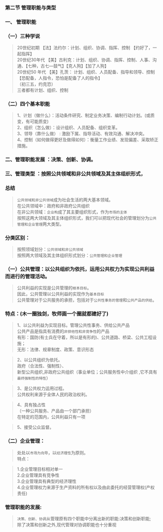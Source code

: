 ### 第二节 管理职能与类型
### 一、 管理职能
### （一）三种学说
>   20世纪初期    【法】法约尔：计划、组织、协调、指挥、控制 【约好了，一起指挥】                            
    20世纪30年代  【美】古利克：计划、组织、协调、指挥、控制、人事、沟通、【七种，古七—鼓气】【克人狗】【加了人狗】                 
    20世纪50 年代 【美】孔茨： 计划、组织、人员配备、指导和领导、控制【恐配备，人指令，恐怕是配备了人的指令】             
    （初三五，约克恐）                          
    三者都有计划、组织、控制                          
    
### （二）四个基本职能
>   1、计划（做什么）：活动条件研究、制定业务决策、编制行动计划。(或质变，有可能质变)                        
    2、组织（怎么做）：设计组织、人员配备、组织变革。                        
    3、领导（靠什么做） : 激励下属、指导活动、有效沟通、解决冲突。                        
    4、控制（如何做得更好及做得如何）：衡量工作业绩、发现偏差、采取矫正措施。                        

### 二、管理职能发展 ：决策、创新、协调。

### 三、管理类型 ：按照公共领域和非公共领域及其主体组织形式，

### 总结
>   `公共领域和非公共领域`成为社会生活的两大基本领域。      
    在公共领域中：政府和非政府公共组织     
    在非公共领域：`企业构`成了其主要组织形式，作为`市场的主体`     
    按照这两大领域及其主体组织形式，我们可以把现代社会的管理划分为`公共管理和企业管理`两大类型。 

### 分类区别：
>   按照领域划分：`公共领域和非公共领域`               
>   按照两大领域及其主体组织形式划分：`公共管理和企业管理`              



### （一）公共管理：以公共组织为依托，运用公共权力为实现公共利益而进行的管理活动。   
>   公共利益的实现是公共管理的`根本目标`。       
>   因此，公共管理以公共利益的实现作为`基本目标`   
>   公共管理对于公共服务的承担，包括对于`公共性事务的管理`和`公共产品的供给`。    
  
### 特点：(木一圈独剑，牧师画一个圈就都建好了)
>   1、以公共利益为实现目标。管理公共性事务、供给公共产品   
        公共产品是指具有消费的`非排他性和非竞争性`的产品         
        有形：国防(有士兵在守着，所以是有形的)、公共道路、桥梁、公共工程设施；    
        无形：法律、规章制度、政策、意识形态    
    
>   2、以公共组织为依托。    
        政府（合法性、强制性）、      
        新型公共组织,非政府公共组织（事业单位；公共服务性中介组织 ,它不具有`最终强制性的特性`）    
    
>   3、是公共权力运用过程。    
        公共权利来源于全体人民的政治权利。    
        
>   4、具有独占性    
        （一种公共服务、产品由一个部门承担）      
        在特定的范围内，公共利益只有一项   
        
>   5、接受公众监督。    

### （二）企业管理：
>   处处以`市场为向导`，以`经济理性`为原则。    
特点：      

>   1.企业管理目标相对单一     
    2.企业管理具有竞争性     
    3.企业管理具有典型的经济理性     
    4.企业管理权力来源于生产资料的所有权以及由此委托的经营管理权(产权责任)     

### 管理职能的发展:
>   `决策、创新、协调`从管理原有四个职能中分离出新的职能:决策和创新职能;    
    除了决策和创新之外,现代管理对协调职能也十分重视    




























